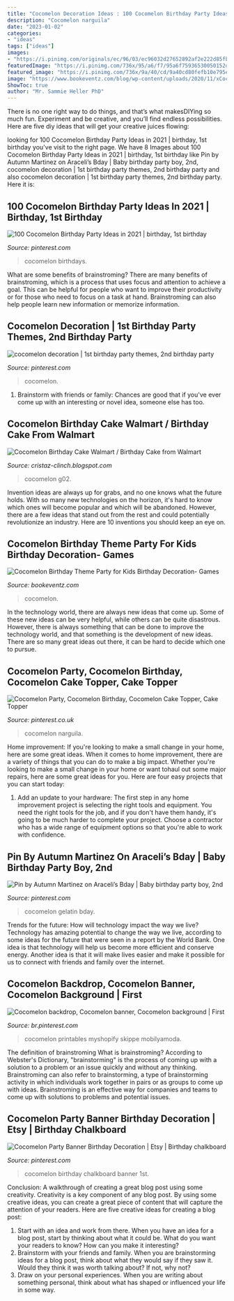 ```yaml
---
title: "Cocomelon Decoration Ideas : 100 Cocomelon Birthday Party Ideas In 2021"
description: "Cocomelon narguila"
date: "2023-01-02"
categories:
- "ideas"
tags: ["ideas"]
images:
- "https://i.pinimg.com/originals/ec/96/03/ec96032d27652892af2e222d85fb2066.jpg"
featuredImage: "https://i.pinimg.com/736x/95/a6/f7/95a6f75936530050152dbae9c7c55f7e.jpg"
featured_image: "https://i.pinimg.com/736x/9a/40/cd/9a40cd80fefb10e795e0d1157e20d559.jpg"
image: "https://www.bookeventz.com/blog/wp-content/uploads/2020/11/xCocomelon-Birthday-Theme-Supplies-3-225x300.jpg.pagespeed.ic.uBHSzyT3aK.jpg"
ShowToc: true
author: "Mr. Sammie Heller PhD"
---
```



There is no one right way to do things, and that’s what makesDIYing so much fun. Experiment and be creative, and you’ll find endless possibilities. Here are five diy ideas that will get your creative juices flowing:

	

		
looking for 100 Cocomelon Birthday Party Ideas in 2021 | birthday, 1st birthday you've visit to the right page. We have 8 Images about 100 Cocomelon Birthday Party Ideas in 2021 | birthday, 1st birthday like Pin by Autumn Martinez on Araceli’s Bday | Baby birthday party boy, 2nd, cocomelon decoration | 1st birthday party themes, 2nd birthday party and also cocomelon decoration | 1st birthday party themes, 2nd birthday party. Here it is:
		
    
## 100 Cocomelon Birthday Party Ideas In 2021 | Birthday, 1st Birthday

<img loading=lazy src="https://i.pinimg.com/474x/3b/ac/7a/3bac7a5189b1c3ad443760fc0fce3e45.jpg" onerror="this.onerror=null;this.src='https://tse4.mm.bing.net/th?id=OIP.xtLPK3ClYDqris0y2Dtk2AAAAA&amp;pid=15.1';" alt="100 Cocomelon Birthday Party Ideas in 2021 | birthday, 1st birthday">

_Source: pinterest.com_

>cocomelon birthdays. 

	

What are some benefits of brainstroming?
There are many benefits of brainstroming, which is a process that uses focus and attention to achieve a goal. This can be helpful for people who want to improve their productivity or for those who need to focus on a task at hand. Brainstroming can also help people learn new information or memorize information.

    
## Cocomelon Decoration | 1st Birthday Party Themes, 2nd Birthday Party

<img loading=lazy src="https://i.pinimg.com/736x/9a/40/cd/9a40cd80fefb10e795e0d1157e20d559.jpg" onerror="this.onerror=null;this.src='https://tse4.mm.bing.net/th?id=OIP.u9jQq4sJ3sT_XLWt8Ns1SQHaIt&amp;pid=15.1';" alt="cocomelon decoration | 1st birthday party themes, 2nd birthday party">

_Source: pinterest.com_

>cocomelon. 

	

1. Brainstorm with friends or family: Chances are good that if you've ever come up with an interesting or novel idea, someone else has too.

    
## Cocomelon Birthday Cake Walmart / Birthday Cake From Walmart

<img loading=lazy src="http://g02.a.alicdn.com/kf/Hdf350a91cc134d3191074afcb65507b0D.jpg" onerror="this.onerror=null;this.src='https://tse1.mm.bing.net/th?id=OIP.8MqcrUPRbSGLpUgaXj0MhwHaFA&amp;pid=15.1';" alt="Cocomelon Birthday Cake Walmart / Birthday Cake from Walmart">

_Source: cristaz-clinch.blogspot.com_

>cocomelon g02. 

	

Invention ideas are always up for grabs, and no one knows what the future holds. With so many new technologies on the horizon, it's hard to know which ones will become popular and which will be abandoned. However, there are a few ideas that stand out from the rest and could potentially revolutionize an industry. Here are 10 inventions you should keep an eye on.

    
## Cocomelon Birthday Theme Party For Kids Birthday Decoration- Games

<img loading=lazy src="https://www.bookeventz.com/blog/wp-content/uploads/2020/11/xCocomelon-Birthday-Theme-Supplies-3-225x300.jpg.pagespeed.ic.uBHSzyT3aK.jpg" onerror="this.onerror=null;this.src='https://tse4.mm.bing.net/th?id=OIP.uBHSzyT3aKCpRL9uq96FbQAAAA&amp;pid=15.1';" alt="Cocomelon Birthday Theme Party for Kids Birthday Decoration- Games">

_Source: bookeventz.com_

>cocomelon. 

	

In the technology world, there are always new ideas that come up. Some of these new ideas can be very helpful, while others can be quite disastrous. However, there is always something that can be done to improve the technology world, and that something is the development of new ideas. There are so many great ideas out there, it can be hard to decide which one to pursue.

    
## Cocomelon Party, Cocomelon Birthday, Cocomelon Cake Topper, Cake Topper

<img loading=lazy src="https://i.pinimg.com/736x/0f/ce/9b/0fce9b1de13d0310682dc767f169f2ed.jpg" onerror="this.onerror=null;this.src='https://tse1.mm.bing.net/th?id=OIP.2UFusv7c1aIDXJsbJpDiBAHaJ3&amp;pid=15.1';" alt="Cocomelon Party, Cocomelon Birthday, Cocomelon Cake Topper, Cake Topper">

_Source: pinterest.co.uk_

>cocomelon narguila. 

	

Home improvement: If you're looking to make a small change in your home, here are some great ideas.
When it comes to home improvement, there are a variety of things that you can do to make a big impact. Whether you're looking to make a small change in your home or want tohaul out some major repairs, here are some great ideas for you. Here are four easy projects that you can start today:
1) Add an update to your hardware: The first step in any home improvement project is selecting the right tools and equipment. You need the right tools for the job, and if you don't have them handy, it's going to be much harder to complete your project. Choose a contractor who has a wide range of equipment options so that you're able to work with confidence.

    
## Pin By Autumn Martinez On Araceli’s Bday | Baby Birthday Party Boy, 2nd

<img loading=lazy src="https://i.pinimg.com/originals/ec/96/03/ec96032d27652892af2e222d85fb2066.jpg" onerror="this.onerror=null;this.src='https://tse3.mm.bing.net/th?id=OIP.zoc7YpHl-2jwx61BtxHxiQHaJ4&amp;pid=15.1';" alt="Pin by Autumn Martinez on Araceli’s Bday | Baby birthday party boy, 2nd">

_Source: pinterest.com_

>cocomelon gelatin bday. 

	

Trends for the future: How will technology impact the way we live?
Technology has amazing potential to change the way we live, according to some ideas for the future that were seen in a report by the World Bank. One idea is that technology will help us become more efficient and conserve energy. Another idea is that it will make lives easier and make it possible for us to connect with friends and family over the internet.

    
## Cocomelon Backdrop, Cocomelon Banner, Cocomelon Background | First

<img loading=lazy src="https://i.pinimg.com/736x/a6/e2/73/a6e273553418c7bb18a4f08bf8fa969c.jpg" onerror="this.onerror=null;this.src='https://tse1.mm.bing.net/th?id=OIP.a79jMkOMqGIkHKz4jHnZpgHaHa&amp;pid=15.1';" alt="Cocomelon backdrop, Cocomelon banner, Cocomelon background | First">

_Source: br.pinterest.com_

>cocomelon printables myshopify skippe mobilyamoda. 

	

The definition of brainstroming
What is brainstroming? According to Webster's Dictionary, "brainstorming" is the process of coming up with a solution to a problem or an issue quickly and without any thinking. Brainstroming can also refer to brainstorming, a type of brainstorming activity in which individuals work together in pairs or as groups to come up with ideas. Brainstroming is an effective way for companies and teams to come up with solutions to problems and potential issues.

    
## Cocomelon Party Banner Birthday Decoration | Etsy | Birthday Chalkboard

<img loading=lazy src="https://i.pinimg.com/736x/95/a6/f7/95a6f75936530050152dbae9c7c55f7e.jpg" onerror="this.onerror=null;this.src='https://tse1.mm.bing.net/th?id=OIP.bjmJmEZl7eoI2OfTd_c1UAHaF4&amp;pid=15.1';" alt="Cocomelon Party Banner Birthday Decoration | Etsy | Birthday chalkboard">

_Source: pinterest.com_

>cocomelon birthday chalkboard banner 1st. 

	

Conclusion: A walkthrough of creating a great blog post using some creativity.
Creativity is a key component of any blog post. By using some creative ideas, you can create a great piece of content that will capture the attention of your readers. Here are five creative ideas for creating a blog post: 
1. Start with an idea and work from there. When you have an idea for a blog post, start by thinking about what it could be. What do you want your readers to know? How can you make it interesting? 
2. Brainstorm with your friends and family. When you are brainstorming ideas for a blog post, think about what they would say if they saw it. Would they think it was worth talking about? If not, why not? 
3. Draw on your personal experiences. When you are writing about something personal, think about what has shaped or influenced your life in some way.


